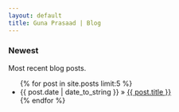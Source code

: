 ```yaml
---
layout: default
title: Guna Prasaad | Blog
---
```

<h3>Newest</h3>
<p>Most recent blog posts.</p>
<ul class="posts">
  {% for post in site.posts limit:5 %}
    <li><span>{{ post.date | date_to_string }}</span> &raquo; <a href="/{{ post.url}}">{{ post.title }}</a></li>
  {% endfor %}
</ul>
